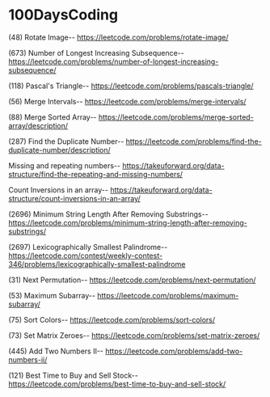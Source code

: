 # 100DaysCoding

(48) Rotate Image--    https://leetcode.com/problems/rotate-image/

(673) Number of Longest Increasing Subsequence--    https://leetcode.com/problems/number-of-longest-increasing-subsequence/

(118) Pascal's Triangle--   https://leetcode.com/problems/pascals-triangle/

(56) Merge Intervals--    https://leetcode.com/problems/merge-intervals/

(88) Merge Sorted Array--    https://leetcode.com/problems/merge-sorted-array/description/

(287) Find the Duplicate Number--    https://leetcode.com/problems/find-the-duplicate-number/description/

Missing and repeating numbers--    https://takeuforward.org/data-structure/find-the-repeating-and-missing-numbers/

Count Inversions in an array--    https://takeuforward.org/data-structure/count-inversions-in-an-array/

(2696) Minimum String Length After Removing Substrings--    https://leetcode.com/problems/minimum-string-length-after-removing-substrings/

(2697) Lexicographically Smallest Palindrome--    https://leetcode.com/contest/weekly-contest-346/problems/lexicographically-smallest-palindrome

(31) Next Permutation--    https://leetcode.com/problems/next-permutation/

(53) Maximum Subarray--    https://leetcode.com/problems/maximum-subarray/

(75) Sort Colors--      https://leetcode.com/problems/sort-colors/

(73) Set Matrix Zeroes--   https://leetcode.com/problems/set-matrix-zeroes/

(445) Add Two Numbers II--    https://leetcode.com/problems/add-two-numbers-ii/

(121) Best Time to Buy and Sell Stock--    https://leetcode.com/problems/best-time-to-buy-and-sell-stock/
